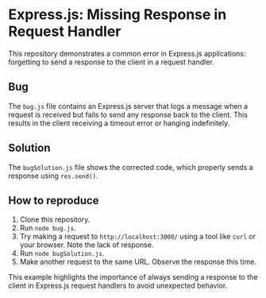 # Express.js: Missing Response in Request Handler

This repository demonstrates a common error in Express.js applications: forgetting to send a response to the client in a request handler.

## Bug

The `bug.js` file contains an Express.js server that logs a message when a request is received but fails to send any response back to the client.  This results in the client receiving a timeout error or hanging indefinitely.

## Solution

The `bugSolution.js` file shows the corrected code, which properly sends a response using `res.send()`.

## How to reproduce

1. Clone this repository.
2. Run `node bug.js`.
3. Try making a request to `http://localhost:3000/` using a tool like `curl` or your browser. Note the lack of response. 
4. Run `node bugSolution.js`.
5. Make another request to the same URL. Observe the response this time.

This example highlights the importance of always sending a response to the client in Express.js request handlers to avoid unexpected behavior.